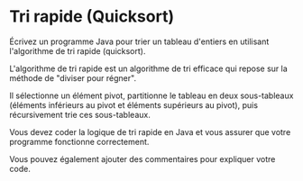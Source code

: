 # Tri rapide (Quicksort)

Écrivez un programme Java pour trier un tableau d'entiers en utilisant l'algorithme de tri rapide (quicksort). 

L'algorithme de tri rapide est un algorithme de tri efficace qui repose sur la méthode de "diviser pour régner". 

Il sélectionne un élément pivot, partitionne le tableau en deux sous-tableaux 
(éléments inférieurs au pivot et éléments supérieurs au pivot), puis récursivement trie ces sous-tableaux. 

Vous devez coder la logique de tri rapide en Java et vous assurer que votre programme fonctionne correctement. 

Vous pouvez également ajouter des commentaires pour expliquer votre code.